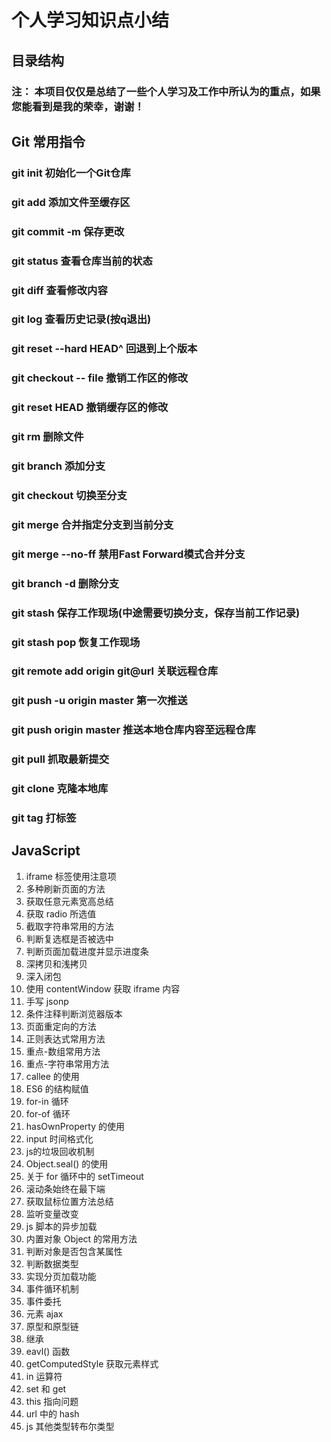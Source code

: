 # 个人学习知识点小结

## 目录结构

### 注： 本项目仅仅是总结了一些个人学习及工作中所认为的重点，如果您能看到是我的荣幸，谢谢！


## Git 常用指令
### git init 初始化一个Git仓库
### git add <filename> 添加文件至缓存区
### git commit -m <message> 保存更改
### git status 查看仓库当前的状态
### git diff 查看修改内容
### git log 查看历史记录(按q退出)
### git reset --hard HEAD^ 回退到上个版本
### git checkout -- file 撤销工作区的修改
### git reset HEAD<file> 撤销缓存区的修改
### git rm 删除文件
### git branch <branchName> 添加分支
### git checkout <branchName> 切换至分支
### git merge <branchName> 合并指定分支到当前分支
### git merge --no-ff <branchName> 禁用Fast Forward模式合并分支
### git branch -d <branchName> 删除分支
### git stash 保存工作现场(中途需要切换分支，保存当前工作记录)
### git stash pop 恢复工作现场
### git remote add origin git@url 关联远程仓库
### git push -u origin master 第一次推送
### git push origin master 推送本地仓库内容至远程仓库
### git pull 抓取最新提交
### git clone 克隆本地库
### git tag <name> 打标签




## JavaScript
1. iframe 标签使用注意项
2. 多种刷新页面的方法
3. 获取任意元素宽高总结
4. 获取 radio 所选值
5. 截取字符串常用的方法
6. 判断复选框是否被选中
7. 判断页面加载进度并显示进度条
8. 深拷贝和浅拷贝
9. 深入闭包
10. 使用 contentWindow 获取 iframe 内容
11. 手写 jsonp
12. 条件注释判断浏览器版本
13. 页面重定向的方法
14. 正则表达式常用方法
15. 重点-数组常用方法
16. 重点-字符串常用方法
17. callee 的使用
18. ES6 的结构赋值
19. for-in 循环
20. for-of 循环
21. hasOwnProperty 的使用
22. input 时间格式化
23. js的垃圾回收机制
24. Object.seal() 的使用
25. 关于 for 循环中的 setTimeout
26. 滚动条始终在最下端
27. 获取鼠标位置方法总结
28. 监听变量改变
29. js 脚本的异步加载
30. 内置对象 Object 的常用方法
31. 判断对象是否包含某属性
32. 判断数据类型
33. 实现分页加载功能
34. 事件循环机制
35. 事件委托
36. 元素 ajax
37. 原型和原型链
38. 继承
39. eavl() 函数
40. getComputedStyle 获取元素样式
41. in 运算符
42. set 和 get 
43. this 指向问题
44. url 中的 hash
45. js 其他类型转布尔类型
